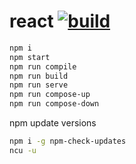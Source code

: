 # react [![build](https://travis-ci.org/daggerok/react.svg?branch=react)](https://travis-ci.org/daggerok/react)

```bash
npm i
npm start
npm run compile
npm run build
npm run serve
npm run compose-up
npm run compose-down
```

npm update versions

```bash
npm i -g npm-check-updates
ncu -u
```

